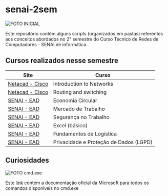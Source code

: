 # senai-2sem

![FOTO INICIAL](https://d2908q01vomqb2.cloudfront.net/d435a6cdd786300dff204ee7c2ef942d3e9034e2/2020/04/29/200427_aws_thumb_1024x512_2.jpg)

Este repositório contém alguns scripts (organizados em pastas) referentes aos conceitos abordados no 2° semestre do Curso Técnico de Redes de Computadores - SENAI de informática.

## Cursos realizados nesse semestre

Site | Curso
---- | -----
[Netacad - Cisco](https://www.netacad.com/) | Introduction to Networks
[Netacad - Cisco](https://www.netacad.com/) | Routing and switching
[SENAI - EAD](https://ead.sp.senai.br/) | Economia Circular
[SENAI - EAD](https://ead.sp.senai.br/) | Mercado de Trabalho
[SENAI - EAD](https://ead.sp.senai.br/) | Segurança no Trabalho
[SENAI - EAD](https://ead.sp.senai.br/) | Excel (básico)
[SENAI - EAD](https://ead.sp.senai.br/) | Fundamentos de Logística
[SENAI - EAD](https://ead.sp.senai.br/) | Privacidade e Proteção de Dados (LGPD)

## Curiosidades

![FOTO cmd.exe](https://dkrn4sk0rn31v.cloudfront.net/2018/12/11104715/FERRAMENTAS-PROMPT.png)

Este [link](https://docs.microsoft.com/en-us/windows-server/administration/windows-commands/windows-commands) contém a documentação oficial da Microsoft para todos os comandos disponíveis no cmd.exe
